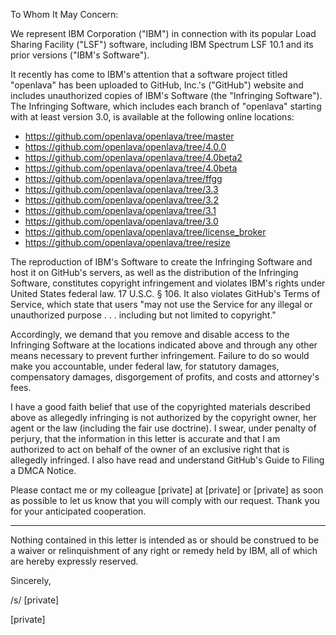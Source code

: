 To Whom It May Concern:

We represent IBM Corporation ("IBM") in connection with its popular Load Sharing Facility ("LSF") software, including IBM Spectrum LSF 10.1 and its prior versions ("IBM's Software").

It recently has come to IBM's attention that a software project titled "openlava" has been uploaded to GitHub, Inc.'s ("GitHub") website and includes unauthorized copies of IBM's Software (the "Infringing Software"). The Infringing Software, which includes each branch of "openlava" starting with at least version 3.0, is available at the following online locations:

* https://github.com/openlava/openlava/tree/master  
* https://github.com/openlava/openlava/tree/4.0.0    
* https://github.com/openlava/openlava/tree/4.0beta2   
* https://github.com/openlava/openlava/tree/4.0beta  
* https://github.com/openlava/openlava/tree/ffgg  
* https://github.com/openlava/openlava/tree/3.3  
* https://github.com/openlava/openlava/tree/3.2  
* https://github.com/openlava/openlava/tree/3.1  
* https://github.com/openlava/openlava/tree/3.0  
* https://github.com/openlava/openlava/tree/license_broker  
* https://github.com/openlava/openlava/tree/resize  

The reproduction of IBM's Software to create the Infringing Software and host it on GitHub's servers, as well as the distribution of the Infringing Software, constitutes copyright infringement and violates IBM's rights under United States federal law. 17 U.S.C. § 106. It also violates GitHub's Terms of Service, which state that users "may not use the Service for any illegal or unauthorized purpose . . . including but not limited to copyright."

Accordingly, we demand that you remove and disable access to the Infringing Software at the locations indicated above and through any other means necessary to prevent further infringement. Failure to do so would make you accountable, under federal law, for statutory damages, compensatory damages, disgorgement of profits, and costs and attorney's fees.

I have a good faith belief that use of the copyrighted materials described above as allegedly infringing is not authorized by the copyright owner, her agent or the law (including the fair use doctrine). I swear, under penalty of perjury, that the information in this letter is accurate and that I am authorized to act on behalf of the owner of an exclusive right that is allegedly infringed. I also have read and understand GitHub's Guide to Filing a DMCA Notice.

Please contact me or my colleague [private] at [private] or [private] as soon as possible to let us know that you will comply with our request. Thank you for your anticipated cooperation.

* * *

Nothing contained in this letter is intended as or should be construed to be a waiver or relinquishment of any right or remedy held by IBM, all of which are hereby expressly reserved.

Sincerely,

/s/ [private]

[private]
